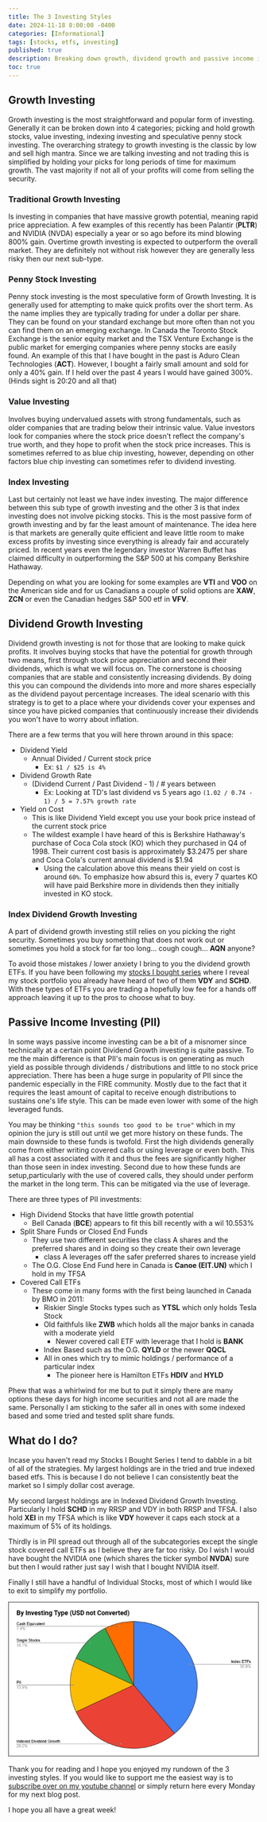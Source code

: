 ```yaml
---
title: The 3 Investing Styles
date: 2024-11-18 8:00:00 -0400
categories: [Informational]
tags: [stocks, etfs, investing]
published: true
description: Breaking down growth, dividend growth and passive income investing
toc: true
---
```


## Growth Investing
Growth investing is the most straightforward and popular form of investing. Generally it can be broken down into 4 categories; picking and hold growth stocks, value investing, indexing investing and speculative penny stock investing. The overarching strategy to growth investing is the classic by low and sell high mantra. Since we are talking investing and not trading this is simplified by holding your picks for long periods of time for maximum growth. The vast majority if not all of your profits will come from selling the security.

### Traditional Growth Investing
Is investing in companies that have massive growth potential, meaning rapid price appreciation. A few examples of this recently has been Palantir (**PLTR**) and NVIDIA (NVDA) especially a year or so ago before its mind blowing 800% gain. Overtime growth investing is expected to outperform the overall market. They are definitely not without risk however they are generally less risky then our next sub-type.

### Penny Stock Investing
Penny stock investing is the most speculative form of Growth Investing. It is generally used for attempting to make quick profits over the short term. As the name implies they are typically trading for under a dollar per share. They can be found on your standard exchange but more often than not you can find them on an emerging exchange. In Canada the Toronto Stock Exchange is the senior equity market and the TSX Venture Exchange is the public market for emerging companies where penny stocks are easily found. An example of this that I have bought in the past is Aduro Clean Technologies (**ACT**). However, I bought a fairly small amount and sold for only a 40% gain. If I held over the past 4 years I would have gained 300%. (Hinds sight is 20:20 and all that)

### Value Investing
Involves buying undervalued assets with strong fundamentals, such as older companies that are trading below their intrinsic value. Value investors look for companies where the stock price doesn't reflect the company's true worth, and they hope to profit when the stock price increases. This is sometimes referred to as blue chip investing, however, depending on other factors blue chip investing can sometimes refer to dividend investing.

### Index Investing
Last but certainly not least we have index investing. The major difference between this sub type of growth investing and the other 3 is that index investing does not involve picking stocks. This is the most passive form of growth investing and by far the least amount of maintenance. The idea here is that markets are generally quite efficient and leave little room to make excess profits by investing since everything is already fair and accurately priced. In recent years even the legendary investor Warren Buffet has claimed difficulty in outperforming the S&P 500 at his company Berkshire Hathaway.

Depending on what you are looking for some examples are **VTI** and **VOO** on the American side and for us Canadians a couple of solid options are **XAW**, **ZCN** or even the Canadian hedges S&P 500 etf in **VFV**.


## Dividend Growth Investing
Dividend growth investing is not for those that are looking to make quick profits. It involves buying stocks that have the potential for growth through two means, first through stock price appreciation and second their dividends, which is what we will focus on. The cornerstone is choosing companies that are stable and consistently increasing dividends. By doing this you can compound the dividends into more and more shares especially as the dividend payout percentage increases. The ideal scenario with this strategy is to get to a place where your dividends cover your expenses and since you have picked companies that continuously increase their dividends you won't have to worry about inflation.

There are a few terms that you will here thrown around in this space:
- Dividend Yield
  - Annual Divided / Current stock price
    - Ex: `$1 / $25 is 4%`
- Dividend Growth Rate
  - (Dividend Current / Past Dividend - 1) / # years between
    - Ex: Looking at TD's last dividend vs 5 years ago `(1.02 / 0.74 - 1) / 5 = 7.57% growth rate`
- Yield on Cost
  - This is like Dividend Yield except you use your book price instead of the current stock price
  - The wildest example I have heard of this is Berkshire Hathaway's purchase of Coca Cola stock (KO) which they purchased in Q4 of 1998. Their current cost basis is approximately $3.2475 per share and Coca Cola's current annual dividend is $1.94
    - Using the calculation above this means their yield on cost is around `60%`. To emphasize how absurd this is, every 7 quartes KO will have paid Berkshire more in dividends then they initially invested in KO stock.

### Index Dividend Growth Investing
A part of dividend growth investing still relies on you picking the right security. Sometimes you buy something that does not work out or sometimes you hold a stock for far too long... cough cough... **AQN** anyone?

To avoid those mistakes / lower anxiety I bring to you the dividend growth ETFs. If you have been following my [stocks I bought series](/_posts/2024-11-11-stocks-i-bought-october-2024.md) where I reveal my stock portfolio you already have heard of two of them **VDY** and **SCHD**. With these types of ETFs you are trading a hopefully low fee for a hands off approach leaving it up to the pros to choose what to buy.


## Passive Income Investing (PII)

In some ways passive income investing can be a bit of a misnomer since technically at a certain point Dividend Growth investing is quite passive. To me the main difference is that PII's main focus is on generating as much yield as possible through dividends / distributions and little to no stock price appreciation. There has been a huge surge in popularity of PII since the pandemic especially in the FIRE community. Mostly due to the fact that it requires the least amount of capital to receive enough distributions to sustains one's life style. This can be made even lower with some of the high leveraged funds. 

You may be thinking `"this sounds too good to be true"` which in my opinion the jury is still out until we get more history on these funds. The main downside to these funds is twofold. First the high dividends generally come from either writing covered calls or using leverage or even both. This all has a cost associated with it and thus the fees are significantly higher than those seen in index investing. Second due to how these funds are setup,particularly with the use of covered calls, they should under perform the market in the long term. This can be mitigated via the use of leverage.

There are three types of PII investments:
- High Dividend Stocks that have little growth potential
  - Bell Canada (**BCE**) appears to fit this bill recently with a wil 10.553%
- Split Share Funds or Closed End Funds
  - They use two different securities the class A shares and the preferred shares and in doing so they create their own leverage
    - class A leverages off the safer preferred shares to increase yield
  - The O.G. Close End Fund here in Canada is **Canoe (EIT.UN)** which I hold in my TFSA
- Covered Call ETFs
  - These come in many forms with the first being launched in Canada by BMO in 2011:
    - Riskier Single Stocks types such as **YTSL** which only holds Tesla Stock
    - Old faithfuls like **ZWB** which holds all the major banks in canada with a moderate yield
      - Newer covered call ETF with leverage that I hold is **BANK**
    - Index Based such as the O.G. **QYLD** or the newer **QQCL**
    - All in ones which try to mimic holdings / performance of a particular index
      - The pioneer here is Hamilton ETFs **HDIV** and **HYLD**

Phew that was a whirlwind for me but to put it simply there are many options these days for high income securities and not all are made the same. Personally I am sticking to the safer all in ones with some indexed based and some tried and tested split share funds.


## What do I do?

Incase you haven't read my Stocks I Bought Series I tend to dabble in a bit of all of the strategies. My largest holdings are in the tried and true indexed based etfs. This is because I do not believe I can consistently beat the market so I simply dollar cost average. 

My second largest holdings are in Indexed Dividend Growth Investing. Particularly I hold **SCHD** in my RRSP and VDY in both RRSP and TFSA. I also hold **XEI** in my TFSA which is like **VDY** however it caps each stock at a maximum of 5% of its holdings.

Thirdly is in PII spread out through all of the subcategories except the single stock covered call ETFs as I believe they are far too risky. Do I wish I would have bought the NVIDIA one (which shares the ticker symbol **NVDA**) sure but then I would rather just say I wish that I bought NVIDIA itself.

Finally I still have a handful of Individual Stocks, most of which I would like to exit to simplify my portfolio.

![image](/assets/2024-11-18-portfolio-by-type.PNG)

Thank you for reading and I hope you enjoyed my rundown of the 3 investing styles. If you would like to support me the easiest way is to [subscribe over on my youtube channel](https://www.youtube.com/@FinancialFreedomAnOdyssey?sub_confirmation=1) or simply return here every Monday for my next blog post.

I hope you all have a great week!